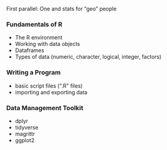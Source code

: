 First parallel:      One and stats for “geo” people


### Fundamentals of R
- The R environment
- Working with data objects
- Dataframes
- Types of data (numeric, character, logical, integer, factors)

### Writing a Program
- basic script files (".R" files)
- importing and exporting data

### Data Management Toolkit
- dplyr
- tidyverse
- magrittr
- ggplot2

